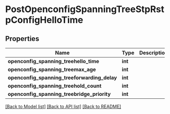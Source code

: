 # PostOpenconfigSpanningTreeStpRstpConfigHelloTime

## Properties
Name | Type | Description | Notes
------------ | ------------- | ------------- | -------------
**openconfig_spanning_treehello_time** | **int** |  | [optional] 
**openconfig_spanning_treemax_age** | **int** |  | [optional] 
**openconfig_spanning_treeforwarding_delay** | **int** |  | [optional] 
**openconfig_spanning_treehold_count** | **int** |  | [optional] 
**openconfig_spanning_treebridge_priority** | **int** |  | [optional] 

[[Back to Model list]](../README.md#documentation-for-models) [[Back to API list]](../README.md#documentation-for-api-endpoints) [[Back to README]](../README.md)


